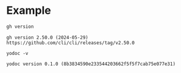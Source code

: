 # Example

```sh
gh version
```
```
gh version 2.50.0 (2024-05-29)
https://github.com/cli/cli/releases/tag/v2.50.0
```
```
yodoc -v
```
```
yodoc version 0.1.0 (8b3834590e233544203662f5f5f7cab75e077e31)
```

<!-- This file is generated by yodoc.
https://github.com/suzuki-shunsuke/yodoc
Please don't edit this code comment because yodoc depends on this code comment.
-->
